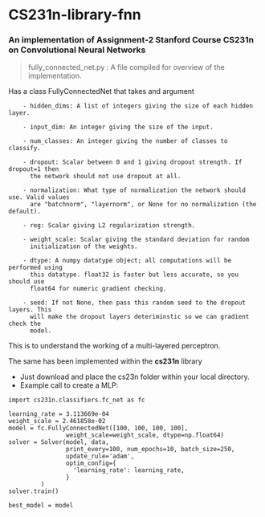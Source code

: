 # CS231n-library-fnn

### An implementation of Assignment-2 Stanford Course CS231n on Convolutional Neural Networks

>fully_connected_net.py :
 A file compiled for overview of the implementation.
 
Has a class FullyConnectedNet that takes and argument 

        - hidden_dims: A list of integers giving the size of each hidden layer.
        
        - input_dim: An integer giving the size of the input.
        
        - num_classes: An integer giving the number of classes to classify.
        
        - dropout: Scalar between 0 and 1 giving dropout strength. If dropout=1 then
          the network should not use dropout at all.
          
        - normalization: What type of normalization the network should use. Valid values
          are "batchnorm", "layernorm", or None for no normalization (the default).
          
        - reg: Scalar giving L2 regularization strength.
        
        - weight_scale: Scalar giving the standard deviation for random
          initialization of the weights.
          
        - dtype: A numpy datatype object; all computations will be performed using
          this datatype. float32 is faster but less accurate, so you should use
          float64 for numeric gradient checking.
          
        - seed: If not None, then pass this random seed to the dropout layers. This
          will make the dropout layers deteriminstic so we can gradient check the
          model.
        
This is to understand the working of a multi-layered perceptron.

The same has been implemented within the **cs231n** library 
* Just download and place the cs23n folder within your local directory.
* Example call to create a MLP:
  
```
import cs231n.classifiers.fc_net as fc

learning_rate = 3.113669e-04 
weight_scale = 2.461858e-02
model = fc.FullyConnectedNet([100, 100, 100, 100],
                weight_scale=weight_scale, dtype=np.float64)
solver = Solver(model, data,
                print_every=100, num_epochs=10, batch_size=250,
                update_rule='adam',
                optim_config={
                  'learning_rate': learning_rate,
                }
         )
solver.train()

best_model = model

```


